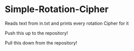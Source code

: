 # Simple-Rotation-Cipher
Reads text from in.txt and prints every rotation Cipher for it

Push this up to the repository!

Pull this down from the repository!
